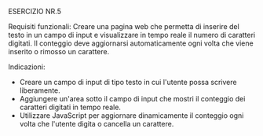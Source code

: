 ESERCIZIO NR.5

Requisiti funzionali: 
Creare una pagina web che permetta di inserire del testo in un campo di input e visualizzare in tempo reale il numero di caratteri digitati. Il conteggio deve aggiornarsi automaticamente ogni volta che viene inserito o rimosso un carattere.

Indicazioni:

- Creare un campo di input di tipo testo in cui l'utente possa scrivere liberamente.
- Aggiungere un'area sotto il campo di input che mostri il conteggio dei caratteri digitati in tempo reale.
- Utilizzare JavaScript per aggiornare dinamicamente il conteggio ogni volta che l'utente digita o cancella un carattere.

